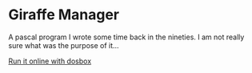 # Giraffe Manager

A pascal program I wrote some time back in the nineties. I am not really sure what was the purpose of it...

[Run it online with dosbox](https://urish.github.io/giraffeman)
